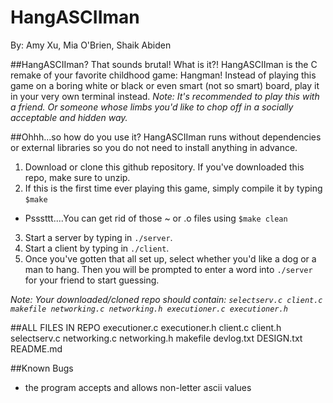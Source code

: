 # HangASCIIman
By: Amy Xu, Mia O'Brien, Shaik Abiden

##HangASCIIman? That sounds brutal! What is it?!
HangASCIIman is the C remake of your favorite childhood game: Hangman! Instead of playing this game on a boring white or black or even smart (not so smart) board, play it in your very own terminal instead. 
*Note: It's recommended to play this with a friend. Or someone whose limbs you'd like to chop off in a socially acceptable and hidden way.*

##Ohhh...so how do you use it?
HangASCIIman runs without dependencies or external libraries so you do not need to install anything in advance.

1. Download or clone this github repository. If you've downloaded this repo, make sure to unzip.
2. If this is the first time ever playing this game, simply compile it by typing ```$make```
  * Psssttt....You can get rid of those ~ or .o files using ```$make clean```
3. Start a server by typing in ```./server```. 
4. Start a client by typing in ```./client```. 
5. Once you've gotten that all set up, select whether you'd like a dog or a man to hang. Then you will be prompted to enter a word into ```./server``` for your friend to start guessing.

*Note: Your downloaded/cloned repo should contain: ```selectserv.c client.c makefile networking.c networking.h executioner.c executioner.h```*

##ALL FILES IN REPO
executioner.c
executioner.h
client.c
client.h
selectserv.c
networking.c
networking.h
makefile
devlog.txt
DESIGN.txt
README.md

##Known Bugs
* the program accepts and allows non-letter ascii values
